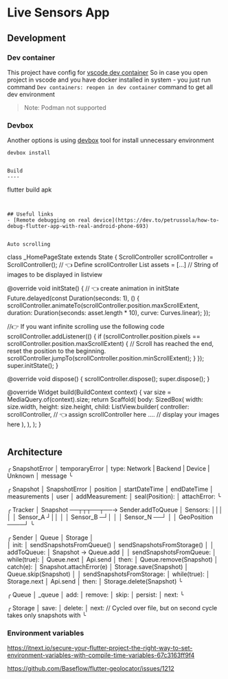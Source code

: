 # Live Sensors App

Development
----

### Dev container 
This project have config for [vscode dev container](https://code.visualstudio.com/docs/devcontainers/containers)
So in case you open project in vscode and you have docker installed in system - you just run command `Dev containers: reopen in dev container` command to get all dev environment
> Note: Podman not supported


### Devbox 
Another options is using [devbox](https://github.com/jetpack-io/devbox) tool for install unnecessary environment
```
devbox install
```
```

Build
----
```
flutter build apk 
```


## Useful links
- [Remote debugging on real device](https://dev.to/petrussola/how-to-debug-flutter-app-with-real-android-phone-693)


Auto scrolling
```
class _HomePageState extends State<HomePage> {
  ScrollController scrollController = ScrollController(); // 👈 Define scrollController 
  List<String> assets = [...] // String of images to be displayed in listview

  @override
  void initState() { // 👈 create animation in initState
    Future.delayed(const Duration(seconds: 1), () {
      scrollController.animateTo(scrollController.position.maxScrollExtent,
          duration: Duration(seconds: asset.length * 10), curve: Curves.linear);
    });

   //👉 If you want infinite scrolling use the following code 
    scrollController.addListener(() {
      if (scrollController.position.pixels ==
          scrollController.position.maxScrollExtent) {
        // Scroll has reached the end, reset the position to the beginning.
        scrollController.jumpTo(scrollController.position.minScrollExtent);
      }
    });
    super.initState();
  }

  @override
  void dispose() {
    scrollController.dispose();
    super.dispose();
  }

@override
  Widget build(BuildContext context) {
    var size = MediaQuery.of(context).size;
    return Scaffold(
      body: SizedBox(
        width: size.width,
        height: size.height,
        child: ListView.builder(
                  controller: scrollController, // 👈 assign scrollController here
                  ....
                  // display your images here
               ),
             ),
       );
  }
```   

```
## Architecture

  ╭ SnapshotError
  │  temporaryError
  │  type: Network | Backend | Device | Unknown
  │  message
  ╰

  ╭ Snapshot
  │  SnapshotError
  │  position
  │  startDateTime
  │  endDateTime
  │  measurements
  │  user
  │  addMeasurement:
  │  seal(Position):
  │  attachError:
  ╰

  ╭ Tracker
  │  Snapshot ──┬┬┬──┬──→ Sender.addToQueue
  │  Sensors:   │││  │
  │    Sensor_A ┘││  │
  │    Sensor_B ─┘│  │
  │    Sensor_N ──┘  │
  │  GeoPosition ────┘ 
  ╰

  ╭ Sender
  │  Queue
  │  Storage
  │   
  │  init:
  │    sendSnapshotsFromQueue()
  │    sendSnapshotsFromStorage()
  │
  │  addToQueue:
  │    Snapshot -> Queue.add
  │
  │  sendSnapshotsFromQueue:
  │    while(true):
  │      Queue.next
  │         Api.send
  │          then:
  │            Queue.remove(Snapshot)
  │          catch(e):
  │            Snapshot.attachError(e)
  │            Storage.save(Snapshot)
  │            Queue.skip(Snapshot)
  │
  │  sendSnapshotsFromStorage:
  │    while(true):
  │      Storage.next
  │         Api.send
  │          then:
  │            Storage.delete(Snapshot)
  ╰

  ╭ Queue
  │  _queue
  │  add:
  │  remove:
  │  skip:
  │  persist:
  │  next: 
  ╰ 

  ╭ Storage
  │  save:
  │  delete:
  │  next: // Cycled over file, but on second cycle takes only snapshots with 
  ╰ 


  ### Environment variables
  https://itnext.io/secure-your-flutter-project-the-right-way-to-set-environment-variables-with-compile-time-variables-67c3163ff9f4


  https://github.com/Baseflow/flutter-geolocator/issues/1212
